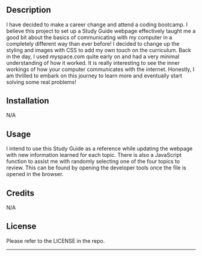 # <Prework-Study-Guide>

## Description

I have decided to make a career change and attend a coding bootcamp. I believe this project to set up a Study Guide webpage effectively taught me a good bit about the basics of communicating with my computer in a completely different way than ever before! I decided to change up the styling and images with CSS to add my own touch on the curriculum. Back in the day, I used myspace.com quite early on and had a very minimal understanding of how it worked. It is really interesting to see the inner workings of how your computer communicates with the internet. Honestly, I am thrilled to embark on this journey to learn more and eventually start solving some real problems! 

## Installation

N/A

## Usage

I intend to use this Study Guide as a reference while updating the webpage with new information learned for each topic. There is also a JavaScript function to assist me with randomly selecting one of the four topics to review. This can be found by opening the developer tools once the file is opened in the browser.

## Credits

N/A

## License

Please refer to the LICENSE in the repo.

---


